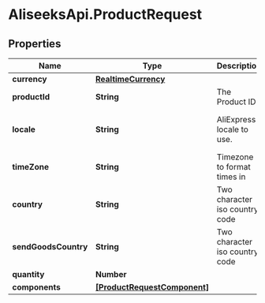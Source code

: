 # AliseeksApi.ProductRequest

## Properties
Name | Type | Description | Notes
------------ | ------------- | ------------- | -------------
**currency** | [**RealtimeCurrency**](RealtimeCurrency.md) |  | [optional] 
**productId** | **String** | The Product ID  | 
**locale** | **String** | AliExpress locale to use.  | [optional] [default to &#39;en_US&#39;]
**timeZone** | **String** | Timezone to format times in  | [optional] [default to &#39;CST&#39;]
**country** | **String** | Two character iso country code  | [optional] 
**sendGoodsCountry** | **String** | Two character iso country code  | [optional] 
**quantity** | **Number** |  | [optional] 
**components** | [**[ProductRequestComponent]**](ProductRequestComponent.md) |  | [optional] 


